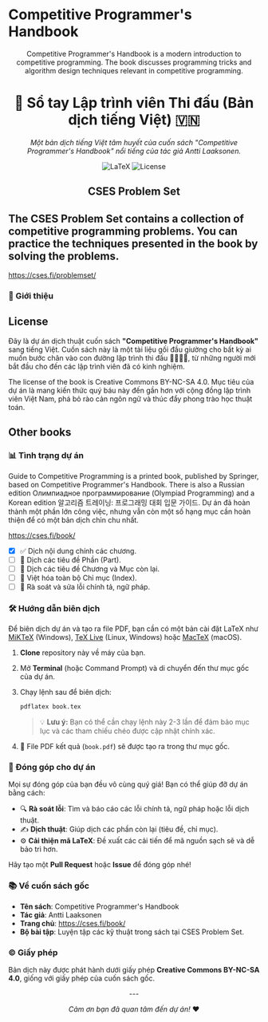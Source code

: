 # Competitive Programmer's Handbook
<div align="center">

Competitive Programmer's Handbook is a modern introduction to competitive programming.
The book discusses programming tricks and algorithm design techniques relevant in competitive programming.
  <h1>📖 Sổ tay Lập trình viên Thi đấu (Bản dịch tiếng Việt) 🇻🇳</h1>
  
  <p>
    <em>Một bản dịch tiếng Việt tâm huyết của cuốn sách "Competitive Programmer's Handbook" nổi tiếng của tác giả Antti Laaksonen.</em>
  </p>
  
  <p>
    <img src="https://img.shields.io/badge/LaTeX-008080?style=for-the-badge&logo=latex&logoColor=white" alt="LaTeX">
    <img src="https://img.shields.io/badge/License-CC%20BY--NC--SA%204.0-lightgrey.svg?style=for-the-badge" alt="License">
  </p>

## CSES Problem Set
</div>

The CSES Problem Set contains a collection of competitive programming problems.
You can practice the techniques presented in the book by solving the problems.
---

https://cses.fi/problemset/
### 🎯 Giới thiệu

## License
Đây là dự án dịch thuật cuốn sách **"Competitive Programmer's Handbook"** sang tiếng Việt. Cuốn sách này là một tài liệu gối đầu giường cho bất kỳ ai muốn bước chân vào con đường lập trình thi đấu 👨‍💻👩‍💻, từ những người mới bắt đầu cho đến các lập trình viên đã có kinh nghiệm.

The license of the book is Creative Commons BY-NC-SA 4.0.
Mục tiêu của dự án là mang kiến thức quý báu này đến gần hơn với cộng đồng lập trình viên Việt Nam, phá bỏ rào cản ngôn ngữ và thúc đẩy phong trào học thuật toán.

## Other books
### 📊 Tình trạng dự án

Guide to Competitive Programming is a printed book, published by Springer, based on Competitive Programmer's Handbook.
There is also a Russian edition Олимпиадное программирование (Olympiad Programming) and a Korean edition 알고리즘 트레이닝: 프로그래밍 대회 입문 가이드.
Dự án đã hoàn thành một phần lớn công việc, nhưng vẫn còn một số hạng mục cần hoàn thiện để có một bản dịch chỉn chu nhất.

https://cses.fi/book/
- [x] ✅ Dịch nội dung chính các chương.
- [ ] 🚧 Dịch các tiêu đề Phần (Part).
- [ ] 🚧 Dịch các tiêu đề Chương và Mục còn lại.
- [ ] 🚧 Việt hóa toàn bộ Chỉ mục (Index).
- [ ] 📝 Rà soát và sửa lỗi chính tả, ngữ pháp.

### 🛠️ Hướng dẫn biên dịch

Để biên dịch dự án và tạo ra file PDF, bạn cần có một bản cài đặt LaTeX như [MiKTeX](https://miktex.org/) (Windows), [TeX Live](https://www.tug.org/texlive/) (Linux, Windows) hoặc [MacTeX](https://www.tug.org/mactex/) (macOS).

1.  **Clone** repository này về máy của bạn.
2.  Mở **Terminal** (hoặc Command Prompt) và di chuyển đến thư mục gốc của dự án.
3.  Chạy lệnh sau để biên dịch:
    ```bash
    pdflatex book.tex
    ```
    > 💡 **Lưu ý:** Bạn có thể cần chạy lệnh này 2-3 lần để đảm bảo mục lục và các tham chiếu chéo được cập nhật chính xác.

4.  🚀 File PDF kết quả (`book.pdf`) sẽ được tạo ra trong thư mục gốc.

### 🤝 Đóng góp cho dự án

Mọi sự đóng góp của bạn đều vô cùng quý giá! Bạn có thể giúp đỡ dự án bằng cách:

*   🔍 **Rà soát lỗi**: Tìm và báo cáo các lỗi chính tả, ngữ pháp hoặc lỗi dịch thuật.
*   ✍️ **Dịch thuật**: Giúp dịch các phần còn lại (tiêu đề, chỉ mục).
*   ⚙️ **Cải thiện mã LaTeX**: Đề xuất các cải tiến để mã nguồn sạch sẽ và dễ bảo trì hơn.

Hãy tạo một **Pull Request** hoặc **Issue** để đóng góp nhé!

### 📚 Về cuốn sách gốc

*   **Tên sách**: Competitive Programmer's Handbook
*   **Tác giả**: Antti Laaksonen
*   **Trang chủ**: https://cses.fi/book/
*   **Bộ bài tập**: Luyện tập các kỹ thuật trong sách tại CSES Problem Set.

### ©️ Giấy phép

Bản dịch này được phát hành dưới giấy phép **Creative Commons BY-NC-SA 4.0**, giống với giấy phép của cuốn sách gốc.

<div align="center">
  ---
  <p><em>Cảm ơn bạn đã quan tâm đến dự án!</em> ❤️</p>
</div>
